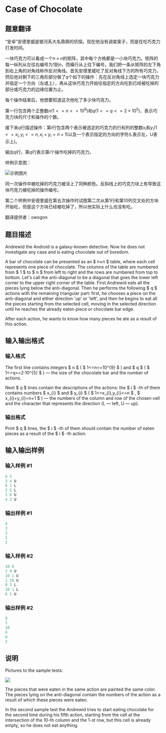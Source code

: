 # Case of Chocolate

## 题意翻译

“安卓”安德里威是银河系大名鼎鼎的侦探。现在他没有调查案子，而是在吃巧克力打发时间。

一块巧克力可以看成一个$n×n$的矩阵，其中每个方格都是一小块巧克力。矩阵的每一纵列从左往右编号为$1$到$n$，而橫行从上往下编号。我们把一条从矩阵的左下角到右上角的对角线称作反对角线。首先安德里威吃了反对角线下方的所有巧克力，然后他对剩下的三角形部分做了$q$个如下的操作：先在反对角线上选定一块巧克力并指定一个方向（左或上），再从这块巧克力开始往指定的方向吃到已经被吃掉的部分或巧克力的边缘位置为止。

每个操作结束后，他想要知道这次他吃了多少块巧克力。

第一行包含两个正整数$n(1<=n<=10^9)$和$q(1<=q<=2×10^5)$，表示巧克力块的尺寸和操作的个数。

接下来$q$行描述操作：第$i$行包含两个表示被选定的巧克力的行和列的整数$x_{i}$和$y_{i}(1<=x_{i},y_{i}<=n,x_{i}+y_{i}=n+1)$以及一个表示指定的方向的字符(L表示左，U表示上)。

输出$q$行，第$q$行表示第$i$个操作吃掉的巧克力。

样例示意图：

![示例图片](https://cdn.luogu.org/upload/vjudge_pic/CF555C/68417759be7789b5dc33e557d3b01b391502988d.png)

同一次操作中被吃掉的巧克力被涂上了同种颜色。反斜线上的巧克力块上有导致这块巧克力被吃掉的操作编号。

第二个样例中安德里威在第五次操作时试图第二次从第$1$行和第$10$列交叉处的方块开始吃，但是这个方块已经被吃掉了，所以他实际上什么也没有吃。

翻译提供者：owogon

## 题目描述

Andrewid the Android is a galaxy-known detective. Now he does not investigate any case and is eating chocolate out of boredom.

A bar of chocolate can be presented as an $ n×n $ table, where each cell represents one piece of chocolate. The columns of the table are numbered from $ 1 $ to $ n $ from left to right and the rows are numbered from top to bottom. Let's call the anti-diagonal to be a diagonal that goes the lower left corner to the upper right corner of the table. First Andrewid eats all the pieces lying below the anti-diagonal. Then he performs the following $ q $ actions with the remaining triangular part: first, he chooses a piece on the anti-diagonal and either direction 'up' or 'left', and then he begins to eat all the pieces starting from the selected cell, moving in the selected direction until he reaches the already eaten piece or chocolate bar edge.

After each action, he wants to know how many pieces he ate as a result of this action.

## 输入输出格式

### 输入格式

The first line contains integers $ n $ ( $ 1<=n<=10^{9} $ ) and $ q $ ( $ 1<=q<=2·10^{5} $ ) — the size of the chocolate bar and the number of actions.

Next $ q $ lines contain the descriptions of the actions: the $ i $ -th of them contains numbers $ x_{i} $ and $ y_{i} $ ( $ 1<=x_{i},y_{i}<=n $ , $ x_{i}+y_{i}=n+1 $ ) — the numbers of the column and row of the chosen cell and the character that represents the direction (L — left, U — up).

### 输出格式

Print $ q $ lines, the $ i $ -th of them should contain the number of eaten pieces as a result of the $ i $ -th action.

## 输入输出样例

### 输入样例 #1

```cpp
6 5
3 4 U
6 1 L
2 5 L
1 6 U
4 3 U

```
### 输出样例 #1

```cpp
4
3
2
1
2

```
### 输入样例 #2

```cpp
10 6
2 9 U
10 1 U
1 10 U
8 3 L
10 1 L
6 5 U

```
### 输出样例 #2

```cpp
9
1
10
6
0
2

```
## 说明

Pictures to the sample tests:

![](https://cdn.luogu.com.cn/upload/vjudge_pic/CF555C/68417759be7789b5dc33e557d3b01b391502988d.png)

The pieces that were eaten in the same action are painted the same color. The pieces lying on the anti-diagonal contain the numbers of the action as a result of which these pieces were eaten.

In the second sample test the Andrewid tries to start eating chocolate for the second time during his fifth action, starting from the cell at the intersection of the 10-th column and the 1-st row, but this cell is already empty, so he does not eat anything.

